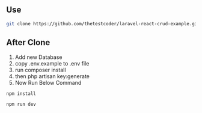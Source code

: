 ## Use

```bash
git clone https://github.com/thetestcoder/laravel-react-crud-example.git
```

## After Clone

1. Add new Database
2. copy .env.example to .env file
3. run composer install
4. then php artisan key:generate
5. Now Run Below Command

```bash
npm install

npm run dev
```
